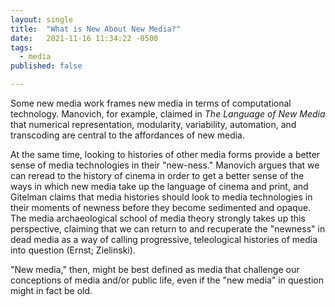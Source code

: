 ```yaml
---
layout: single
title:  "What is New About New Media?"
date:   2021-11-16 11:34:22 -0500
tags:
  - media
published: false

---
```


Some new media work frames new media in terms of computational technology. Manovich, for example, claimed in *The Language of New Media* that numerical representation, modularity, variability, automation, and transcoding are central to the affordances of new media.

At the same time, looking to histories of other media forms provide a better sense of media technologies in their "new-ness." Manovich argues that we can reread to the history of cinema in order to get a better sense of the ways in which new media take up the language of cinema and print, and Gitelman claims that media histories should look to media technologies in their moments of newness before they become sedimented and opaque. The media archaeological school of media theory strongly takes up this perspective, claiming that we can return to and recuperate the "newness" in dead media as a way of calling progressive, teleological histories of media into question (Ernst; Zielinski).

"New media," then, might be best defined as media that challenge our conceptions of media and/or public life, even if the "new media" in question might in fact be old.
